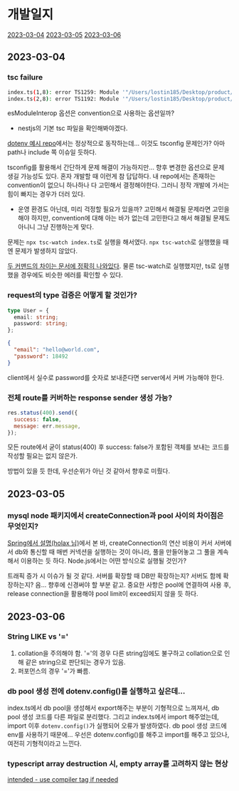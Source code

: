 # 개발일지

[2023-03-04](#2023-03-04)
[2023-03-05](#2023-03-05)
[2023-03-06](#2023-03-06)

## 2023-03-04

### tsc failure

```sh
index.ts(1,8): error TS1259: Module '"/Users/lostin185/Desktop/product/last-pro-schedule/node_modules/@types/express/index"' can only be default-imported using the 'esModuleInterop' flag
index.ts(2,8): error TS1192: Module '"/Users/lostin185/Desktop/product/last-pro-schedule/node_modules/dotenv/lib/main"' has no default export.
```

esModuleInterop 옵션은 convention으로 사용하는 옵션일까?

- nestjs의 기본 tsc 파일을 확인해봐야겠다.

[dotenv 예시 repo](https://github.com/dotenv-org/examples/tree/master/dotenv-typescript)에서는 정상적으로 동작하는데... 이것도 tsconfig 문제인가? 아마 path나 include 쪽 이슈일 듯하다.

tsconfig를 활용해서 간단하게 문제 해결이 가능하지만... 향후 변경한 옵션으로 문제 생길 가능성도 있다. 혼자 개발할 때 이런게 참 답답하다. 내 repo에서는 존재하는 convention이 없으니 하나하나 다 고민해서 결정해야한다. 그러니 정작 개발에 가서는 힘이 빠지는 경우가 더러 있다.

- 운영 환경도 아닌데, 미리 걱정할 필요가 있을까? 고민해서 해결될 문제라면 고민을 해야 하지만, convention에 대해 아는 바가 없는데 고민한다고 해서 해결될 문제도 아니니 그냥 진행하는게 맞다.

문제는 `npx tsc-watch index.ts`로 실행을 해서였다. `npx tsc-watch`로 실행했을 때엔 문제가 발생하지 않았다.

[두 커맨드의 차이는 문서에 정확히 나와있다](https://www.typescriptlang.org/docs/handbook/compiler-options.html). 물론 tsc-watch로 실행했지만, ts로 실행했을 경우에도 비슷한 에러를 확인할 수 있다.

### request의 type 검증은 어떻게 할 것인가?

```ts
type User = {
  email: string;
  password: string;
};
```

```json
{
  "email": "hello@world.com",
  "password": 18492
}
```

client에서 실수로 password를 숫자로 보내준다면 server에서 커버 가능해야 한다.

### 전체 route를 커버하는 response sender 생성 가능?

```js
res.status(400).send({
  success: false,
  message: err.message,
});
```

모든 route에서 굳이 status(400) 후 success: false가 포함된 객체를 보내는 코드를 작성할 필요는 없지 않은가.

방법이 있을 듯 한데, 우선순위가 아닌 것 같아서 향후로 미뤘다.

## 2023-03-05

### mysql node 패키지에서 createConnection과 pool 사이의 차이점은 무엇인지?

[Spring에서 설명(holax 님)](https://www.holaxprogramming.com/2013/01/10/devops-how-to-manage-dbcp/)에서 본 바, createConnection의 연산 비용이 커서 서버에서 db와 통신할 때 매번 커넥션을 실행하는 것이 아니라, 풀을 만들어놓고 그 풀을 계속해서 이용하는 듯 하다. Node.js에서는 어떤 방식으로 실행될 것인가?

트래픽 증가 시 이슈가 될 것 같다. 서버를 확장할 때 DB만 확장하는지? 서버도 함께 확장하는지? 음... 향후에 신경써야 할 부분 같고. 중요한 사항은 pool에 연결하여 사용 후, release connection을 활용해야 pool limit이 exceed되지 않을 듯 하다.

## 2023-03-06

### String LIKE vs '='

1. collation을 주의해야 함. '='의 경우 다른 string임에도 불구하고 collation으로 인해 같은 string으로 판단되는 경우가 있음.
2. 퍼포먼스의 경우 '='가 빠름.

### db pool 생성 전에 dotenv.config()를 실행하고 싶은데...

index.ts에서 db pool을 생성해서 export해주는 부분이 기형적으로 느껴져서, db pool 생성 코드를 다른 파일로 분리했다. 그리고 index.ts에서 import 해주었는데, import 이후 `dotenv.config()`가 실행되어 오류가 발생하였다. db pool 생성 코드에 env를 사용하기 때문에...
우선은 dotenv.config()를 해주고 import를 해주고 있으나, 여전히 기형적이라고 느낀다.

### typescript array destruction 시, empty array를 고려하지 않는 현상

[intended - use compiler tag if needed](https://stackoverflow.com/questions/62135076/ts-will-not-infer-possible-undefined-when-destructuring-empty-array)
